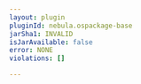 ```yaml
---
layout: plugin
pluginId: nebula.ospackage-base
jarSha1: INVALID
isJarAvailable: false
error: NONE
violations: []

---
```

